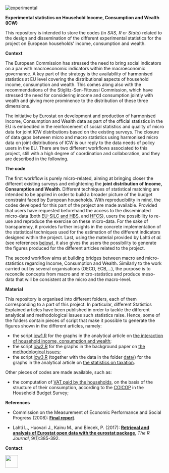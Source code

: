 ![experimental](http://ec.europa.eu/eurostat/statistics-explained/images/9/95/Experimental.png)<br />

**Experimental statistics on Household Income, Consumption and Wealth (ICW)**

This repository is intended to store the codes (in _SAS_, _R_ or _Stata_) related to the design and 
dissemination of the different experimental statistics for the project on European households' 
income, consumption and wealth.

**Context**

The European Commission has stressed the need to bring social indicators on a par with macroeconomic 
indicators within the macroeconomic governance. A key part of the strategy is the availability of 
harmonised statistics at EU level covering the distributional aspects of household income, consumption 
and wealth. This comes along also with the recommendations of the Stiglitz-Sen-Fitoussi Commission, 
which have stressed the need for considering income and consumption jointly with wealth and giving more 
prominence to the distribution of these three dimensions.

The initiative by Eurostat on development and production of harmonised Income, Consumption and Wealth 
data as part of the official statistics in the EU is embedded in the reinforcement of social statistics 
and quality of micro data for joint ICW distributions based on the existing surveys. The closure of data 
gaps between micro and macro statistics using harmonised micro data on joint distributions of ICW is our 
reply to the data needs of policy users in the EU. There are two different workflows associated to this 
project, still with a high degree of coordination and collaboration, and they are described in the following. 

**The code**

The first workflow is purely micro-related, aiming at bringing closer the 
different existing surveys and enlightening the **joint distribution of Income, Consumption and Wealth**. 
Different techniques of statistical matching are intended to be applied in order to build a broader 
picture of the budget constraint faced by European households. 
With reproducibility in mind, the codes developed for this part of the project are made available.
Provided that users have requested beforehand the access to the disseminated micro-data 
(both [EU-SILC and HBS](http://ec.europa.eu/eurostat/web/microdata/overview), 
and [HFCS](https://www.ecb.europa.eu/pub/economic-research/research-networks/html/researcher_hfcn.en.html)),
users the possibility to re-use and reproduce the exercise on these micro-data. 
For the sake of transparency, it provides further insights in the concrete implementation 
of the statistical techniques used for the estimation of the different indicators designed within 
the project. 
Last, using the material provided by Lahti _et al._ (see references [below](#References)), it also 
gives the users the possibility to generate the figures produced for the different 
articles related to the project.

The second workflow aims at building bridges between macro and micro-statistics regarding Income, Consumption 
and Wealth. Similarly to the work carried out by several organisations (OECD, ECB,...), the purpose is to 
reconcile concepts from macro and micro-statistics and produce meso-data that will be consistent at the micro 
and the macro-level.

**Material**

This repository is organised into different folders, each of them corresponding to a part of this project. 
In particular, different Statistics Explained articles have been published in order to tackle the different 
analytical and methodological issues such statistics raise. Hence, some of the folders contain pieces of 
script that make it possible to generate the figures shown in the different articles, namely:
* the script [icw1.R](icw1.R) for the graphs in the analytical article on [the interaction of household income, consumption and wealth](http://ec.europa.eu/eurostat/statistics-explained/index.php?title=Interaction_of_household_income,_consumption_and_wealth_-_statistics_on_main_results);
* the script [icw2.R](icw2.R) for the graphs in the background paper on [the methodological issues](http://ec.europa.eu/eurostat/statistics-explained/index.php/Interaction_of_household_income,_consumption_and_wealth_-_methodological_issues);
* the script [icw3.R](icw3.R) (together with the data in the folder [data/](data/)) for the graphs in the analytical article on [the statistics on taxation](http://ec.europa.eu/eurostat/statistics-explained/index.php/Interaction_of_household_income,_consumption_and_wealth_%E2%80%93_statistics_on_taxation).

Other pieces of codes are made available, such as:
* the computation of [VAT paid by the households](VAT), on the basis of the structure of their consumption, 
  according to the [COICOP](https://unstats.un.org/unsd/cr/registry/regcst.asp?Cl=5) in the Household Budget Survey;

**<a name="References"></a>References**

* Commission on the Measurement of Economic Performance and Social Progress (2008): 
[**Final report**](https://ec.europa.eu/eurostat/documents/118025/118123/Fitoussi+Commission+report).

* Lahti L., Huovari J., Kainu M., and Biecek, P. (2017): 
[**Retrieval and analysis of Eurostat open data with the eurostat package**](https://journal.r-project.org/archive/2017/RJ-2017-019/RJ-2017-019.pdf), _The R Journal_, 9(1):385-392.

**Contact** 

<a href="https://github.com/pierre-lamarche"><img src="https://github.com/pierre-lamarche.png" width="40"></a>
